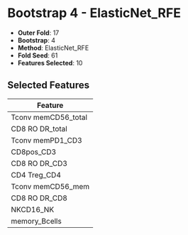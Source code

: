 # Bootstrap 4 - ElasticNet_RFE

- **Outer Fold**: 17
- **Bootstrap**: 4
- **Method**: ElasticNet_RFE
- **Fold Seed**: 61
- **Features Selected**: 10

## Selected Features

| Feature |
|---------|
| Tconv memCD56_total |
| CD8 RO DR_total |
| Tconv memPD1_CD3 |
| CD8pos_CD3 |
| CD8 RO DR_CD3 |
| CD4 Treg_CD4 |
| Tconv memCD56_mem |
| CD8 RO DR_CD8 |
| NKCD16_NK |
| memory_Bcells |
